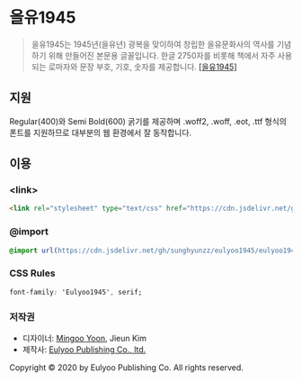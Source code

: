 # 을유1945

> 을유1945는 1945년(을유년) 광복을 맞이하여 창립한 을유문화사의 역사를 기념하기 위해 만들어진 본문용 글꼴입니다. 한글 2750자를 비롯해 책에서 자주 사용되는 로마자와 문장 부호, 기호, 숫자를 제공합니다. [[을유1945]](http://eulyoo.raonworks.co.kr/member/font.html)

## 지원

Regular(400)와 Semi Bold(600) 굵기를 제공하며 .woff2, .woff, .eot, .ttf 형식의 폰트를 지원하므로 대부분의 웹 환경에서 잘 동작합니다.

## 이용

### &lt;link&gt;

```html
<link rel="stylesheet" type="text/css" href="https://cdn.jsdelivr.net/gh/sunghyunzz/eulyoo1945/eulyoo1945.css"/>
```

### @import

```css
@import url(https://cdn.jsdelivr.net/gh/sunghyunzz/eulyoo1945/eulyoo1945.css);
```

### CSS Rules

```css
font-family: 'Eulyoo1945', serif;
```

### 저작권

- 디자이너: [Mingoo Yoon](https://yoonmingoo.net), Jieun Kim
- 제작사: [Eulyoo Publishing Co., ltd.](http://www.eulyoo.co.kr)

Copyright © 2020 by Eulyoo Publishing Co. All rights reserved.
